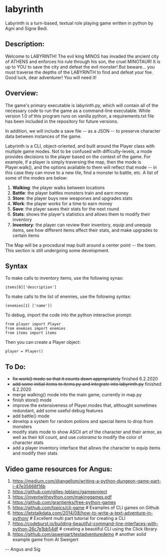 # labyrinth
Labyrinth is a turn-based, textual role playing game written in python by Agni and Signe Bedi. 

## Description:
Welcome to LABYRINTH! The evil king MINOS has invaded the ancient city of ATHENS and enforces his rule through his son, the cruel MINOTAUR! It is up to YOU to save the city and defeat the evil monster! But beware... you must traverse the depths of the LABYRINTH to find and defeat your foe. Good luck, dear adventurer! You will need it!

## Overview:
The game's primary executable is labyrinth.py, which will contain all of the necessary code to 
run the game as a command-line executable. While version 1.0 of this program runs on vanilla
python, a requirements.txt file has been included in the repository for future versions.

In addition, we will include a save file -- as a JSON -- to preserve character
data between instances of the game.

Labyrinth is a CLI, object-oriented, and built around the Player class with multiple game modes. Not to be 
confused with difficulty-levels, a mode provides decisions to the player based on the context 
of the game. For example, if a player is simply traversing the map, then the mode is Player.walk(),
and the options available to them will reflect that mode -- in this case they can move to a new
tile, find a monster to battle, etc. A list of some of the modes are below:

1. **Walking**: the player walks between locations
2. **Battle**: the player battles monsters train and earn money
3. **Store**: the player buys new weaponws and upgrades stats
4. **Work**: the player works for a time to earn money
5. **Save**: the player saves their stats for the next round
6. **Stats**: shows the player's statistics and allows them to modify their inventory
7. **Inventory**: the player can review their inventory, equip and unequip items, see how different items affect their stats, and make upgrades to certain items

The Map will be a procedural map built around a center point -- the town. This section is still
undergoing some development.


## Syntax
To make calls to inventory items, use the following synax:
<pre><code>items[0]['description']</pre></code>

To make calls to the list of enemies, use the following syntax:
<pre><code>(enemies[1] ['name'])</pre></code>

To debug, import the code into the python interactive prompt:
<pre><code>from player import Player
from enemies import enemies
from items import items</pre></code>

Then you can create a Player object:
<pre><code>player = Player()</pre></code>


## To Do:
* <strike>fix work() mode so that it counts down appropriately</strike> finished 6.2.2020
* <strike>add some initial items to items.py and integrate into labyrinth.py</strike> finished 6.2.2020
* merge walking() mode into the main game, currently in map.py
* finish store() mode
* improve the extensiveness of Player.modes that, althought sometimes redundant, add some useful debug features
* add battle() mode
* develop a system for random potions and special items to drop from monsters
* modify stats mode to show ASCII art of the character and their armor, as well as their kill count, and use *colorama* to modify the color of character stats
* add a player inventory interface that allows the character to equip items and modify their stats


## Video game resources for Angus:
1. https://medium.com/@angellom/writing-a-python-dungeon-game-part-i-47e35668f16b 
2. https://github.com/gilles-leblanc/gameproject
3. https://inventwithpython.com/makinggames.pdf
4. https://github.com/grantjenks/free-python-games
5. https://github.com/topics/cli-game # Examples of CLI games on Github
6. https://letstalkdata.com/2014/08/how-to-write-a-text-adventure-in-python/ # Excellent multi part tutorial for creating a CLI
7. https://codeburst.io/building-beautiful-command-line-interfaces-with-python-26c7e1bb54df # creating a beautiful CLI using the Click library
8. https://github.com/asweigart/textadventuredemo # another *solid* example game from Al Sweigert 

-- Angus and Sig

